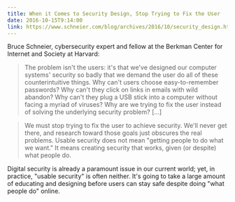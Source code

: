 ```yaml
---
title: When it Comes to Security Design, Stop Trying to Fix the User
date: 2016-10-15T9:14:00
link: https://www.schneier.com/blog/archives/2016/10/security_design.html
---
```


Bruce Schneier, cybersecurity expert and fellow at the Berkman Center for Internet and Society at Harvard:  

> The problem isn't the users: it's that we've designed our computer systems' security so badly that we demand the user do all of these counterintuitive things. Why can't users choose easy-to-remember passwords? Why can't they click on links in emails with wild abandon? Why can't they plug a USB stick into a computer without facing a myriad of viruses? Why are we trying to fix the user instead of solving the underlying security problem? [...]

> We must stop trying to fix the user to achieve security. We'll never get there, and research toward those goals just obscures the real problems. Usable security does not mean "getting people to do what we want." It means creating security that works, given (or despite) what people do.

Digital security is already a paramount issue in our current world; yet, in practice, "usable security" is often neither. It's going to take a large amount of educating and designing before users can stay safe despite doing "what people do" online.
